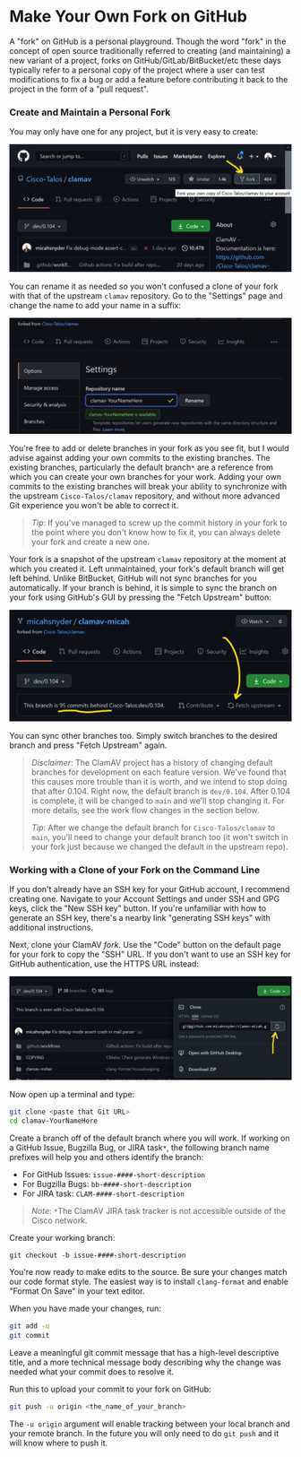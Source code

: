 # Make Your Own Fork on GitHub

A "fork" on GitHub is a personal playground. Though the word "fork" in the concept of open source traditionally referred to creating (and maintaining) a new variant of a project, forks on GitHub/GitLab/BitBucket/etc these days typically refer to a personal copy of the project where a user can test modifications to fix a bug or add a feature before contributing it back to the project in the form of a "pull request".

### Create and Maintain a Personal Fork

You may only have one for any project, but it is very easy to create:

![Create a Fork](../../../images/create-a-fork.png)

You can rename it as needed so you won't confused a clone of your fork with that of the upstream `clamav` repository. Go to the "Settings" page and change the name to add your name in a suffix:

![Change Fork Name](../../../images/change-fork-name.png)

You're free to add or delete branches in your fork as you see fit, but I would advise against adding your own commits to the existing branches. The existing branches, particularly the default branch`*` are a reference from which you can create your own branches for your work. Adding your own commits to the existing branches will break your ability to synchronize with the upstream `Cisco-Talos/clamav` repository, and without more advanced Git experience you won't be able to correct it.

> _Tip_: If you've managed to screw up the commit history in your fork to the point where you don't know how to fix it, you can always delete your fork and create a new one.

Your fork is a snapshot of the upstream `clamav` repository at the moment at which you created it. Left unmaintained, your fork's default branch will get left behind. Unlike BitBucket, GitHub will not sync branches for you automatically. If your branch is behind, it is simple to sync the branch on your fork using GitHub's GUI by pressing the "Fetch Upstream" button:

![Sync and Merge](../../../images/fork-is-behind.png)

You can sync other branches too. Simply switch branches to the desired branch and press "Fetch Upstream" again.

> _Disclaimer_: The ClamAV project has a history of changing default branches for development on each feature version. We've found that this causes more trouble than it is worth, and we intend to stop doing that after 0.104. Right now, the default branch is `dev/0.104`. After 0.104 is complete, it will be changed to `main` and we'll stop changing it. For more details, see the work flow changes in the section below.
>
> _Tip_: After we change the default branch for `Cisco-Talos/clamav` to `main`, you'll need to change your default branch too (it won't switch in your fork just because we changed the default in the upstream repo).

### Working with a Clone of your Fork on the Command Line

If you don't already have an SSH key for your GitHub account, I recommend creating one. Navigate to your Account Settings and under SSH and GPG keys, click the "New SSH key" button. If you're unfamiliar with how to generate an SSH key, there's a nearby link "generating SSH keys" with additional instructions.

Next, clone your ClamAV *fork*. Use the "Code" button on the default page for your fork to copy the "SSH" URL. If you don't want to use an SSH key for GitHub authentication, use the HTTPS URL instead:

![Clone your Fork](../../../images/clone-your-fork.png)

Now open up a terminal and type:

```bash
git clone <paste that Git URL>
cd clamav-YourNameHere
```

Create a branch off of the default branch where you will work. If working on a GitHub Issue, Bugzilla Bug, or JIRA task`*`, the following branch name prefixes will help you and others identify the branch:
- For GitHub Issues: `issue-####-short-description`
- For Bugzilla Bugs: `bb-####-short-description`
- For JIRA task: `CLAM-####-short-description`

> _Note_: `*`The ClamAV JIRA task tracker is not accessible outside of the Cisco network.

Create your working branch:
```
git checkout -b issue-####-short-description
```

You're now ready to make edits to the source. Be sure your changes match our code format style. The easiest way is to install `clang-format` and enable "Format On Save" in your text editor.

When you have made your changes, run:
```bash
git add -u
git commit
```

Leave a meaningful git commit message that has a high-level descriptive title, and a more technical message body describing why the change was needed what your commit does to resolve it.

Run this to upload your commit to your fork on GitHub:
```bash
git push -u origin <the_name_of_your_branch>
```

The `-u origin` argument will enable tracking between your local branch and your remote branch. In the future you will only need to do `git push` and it will know where to push it.
